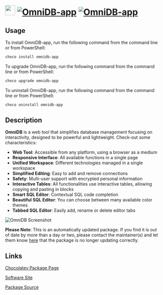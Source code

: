 ﻿# <img src="https://cdn.jsdelivr.net/gh/mkevenaar/chocolatey-packages@8668581037bf14d6b31bcfb70156f8a01c816c6a/icons/omnidb-app.png" width="32" height="32"/> [![OmniDB-app](https://img.shields.io/chocolatey/v/omnidb-app.svg?label=OmniDB-app)](https://community.chocolatey.org/packages/omnidb-app) [![OmniDB-app](https://img.shields.io/chocolatey/dt/omnidb-app.svg)](https://community.chocolatey.org/packages/omnidb-app)

## Usage

To install OmniDB-app, run the following command from the command line or from PowerShell:

```powershell
choco install omnidb-app
```

To upgrade OmniDB-app, run the following command from the command line or from PowerShell:

```powershell
choco upgrade omnidb-app
```

To uninstall OmniDB-app, run the following command from the command line or from PowerShell:

```powershell
choco uninstall omnidb-app
```

## Description

**OmniDB** is a web tool that simplifies database management focusing on interactivity, designed to be powerful and lightweight. Check-out some characteristics:

- **Web Tool**: Accessible from any platform, using a browser as a medium
- **Responsive Interface**: All available functions in a single page
- **Unified Workspace**: Different technologies managed in a single workspace
- **Simplified Editing**: Easy to add and remove connections
- **Safety**: Multi-user support with encrypted personal information
- **Interactive Tables**: All functionalities use interactive tables, allowing copying and pasting in blocks
- **Smart SQL Editor**: Contextual SQL code completion
- **Beautiful SQL Editor**: You can choose between many available color themes
- **Tabbed SQL Editor**: Easily add, rename or delete editor tabs

![OmniDB Screenshot](https://omnidb.org/images/screenshots/screen00.png)

**Please Note**: This is an automatically updated package. If you find it is
out of date by more than a day or two, please contact the maintainer(s) and
let them know [here](https://github.com/mkevenaar/chocolatey-packages/issues) that the package is no longer updating correctly.


## Links

[Chocolatey Package Page](https://community.chocolatey.org/packages/omnidb-app)

[Software Site](https://omnidb.org/)

[Package Source](https://github.com/mkevenaar/chocolatey-packages/tree/master/automatic/omnidb-app)

